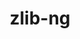 ---
title: "zlib-ng"
layout: cache
categories: [package, develop-2023-09-17]
meta: {"versions": ["2.1.3"], "compilers": ["cce@=15.0.1", "gcc@=10.3.0", "gcc@=11.1.0", "gcc@=11.3.0", "gcc@=12.1.0", "gcc@=7.3.1", "gcc@=7.5.0", "oneapi@=2023.2.0"], "oss": ["amzn2", "rhel8", "sle_hpc15", "ubuntu18.04", "ubuntu20.04", "ubuntu22.04"], "platforms": ["linux"], "targets": ["aarch64", "neoverse_n1", "ppc64le", "x86_64", "x86_64_v3", "x86_64_v4", "zen4"], "stacks": ["aws-isc", "aws-isc-aarch64", "build_systems", "data-vis-sdk", "e4s", "e4s-cray-rhel", "e4s-cray-sles", "e4s-oneapi", "e4s-power", "gpu-tests", "radiuss", "radiuss-aws", "radiuss-aws-aarch64", "root", "tutorial"], "num_specs": 11, "num_specs_by_stack": {"radiuss-aws-aarch64": 2, "aws-isc-aarch64": 2, "root": 11, "aws-isc": 1, "radiuss-aws": 1, "e4s-cray-rhel": 1, "e4s-power": 1, "radiuss": 1, "build_systems": 1, "e4s-cray-sles": 1, "e4s-oneapi": 1, "e4s": 1, "data-vis-sdk": 1, "gpu-tests": 1, "tutorial": 2}}
spec_details: [{"hash": "afcuhegxotaol7okkcsfw7rcw7nud6ua", "compiler": "gcc@=7.3.1", "versions": ["2.1.3"], "os": "amzn2", "platform": "linux", "target": "aarch64", "variants": ["build_system=autotools", "+compat", "+opt", "patches=299b958,ae9077a,b692621"], "stacks": ["radiuss-aws-aarch64", "aws-isc-aarch64", "root"], "size": "-", "tarball": "https://binaries.spack.io/releases/develop-2023-09-17/build_cache/linux-amzn2-aarch64/gcc-7.3.1/zlib-ng-2.1.3/linux-amzn2-aarch64-gcc-7.3.1-zlib-ng-2.1.3-afcuhegxotaol7okkcsfw7rcw7nud6ua.spack"}, {"hash": "jwrh6o4ky67qf4koynshv5jqsy7qc3nk", "compiler": "gcc@=7.3.1", "versions": ["2.1.3"], "os": "amzn2", "platform": "linux", "target": "neoverse_n1", "variants": ["build_system=autotools", "+compat", "+opt", "patches=299b958,ae9077a,b692621"], "stacks": ["radiuss-aws-aarch64", "aws-isc-aarch64", "root"], "size": "-", "tarball": "https://binaries.spack.io/releases/develop-2023-09-17/build_cache/linux-amzn2-neoverse_n1/gcc-7.3.1/zlib-ng-2.1.3/linux-amzn2-neoverse_n1-gcc-7.3.1-zlib-ng-2.1.3-jwrh6o4ky67qf4koynshv5jqsy7qc3nk.spack"}, {"hash": "oqmx6p3pic5d75474yaoftkqemohfxbd", "compiler": "gcc@=7.3.1", "versions": ["2.1.3"], "os": "amzn2", "platform": "linux", "target": "x86_64_v3", "variants": ["build_system=autotools", "+compat", "+opt", "patches=299b958,ae9077a,b692621"], "stacks": ["aws-isc", "radiuss-aws", "root"], "size": "-", "tarball": "https://binaries.spack.io/releases/develop-2023-09-17/build_cache/linux-amzn2-x86_64_v3/gcc-7.3.1/zlib-ng-2.1.3/linux-amzn2-x86_64_v3-gcc-7.3.1-zlib-ng-2.1.3-oqmx6p3pic5d75474yaoftkqemohfxbd.spack"}, {"hash": "awj4ylcmfz2ehybc2dxl33gdzmjjsiuk", "compiler": "cce@=15.0.1", "versions": ["2.1.3"], "os": "rhel8", "platform": "linux", "target": "zen4", "variants": ["build_system=autotools", "+compat", "+opt", "patches=299b958,ae9077a,b692621"], "stacks": ["root", "e4s-cray-rhel"], "size": "-", "tarball": "https://binaries.spack.io/releases/develop-2023-09-17/build_cache/linux-rhel8-zen4/cce-15.0.1/zlib-ng-2.1.3/linux-rhel8-zen4-cce-15.0.1-zlib-ng-2.1.3-awj4ylcmfz2ehybc2dxl33gdzmjjsiuk.spack"}, {"hash": "6uf5bz3odsmxk27nhjxohpvwjkpf44vx", "compiler": "gcc@=11.1.0", "versions": ["2.1.3"], "os": "ubuntu20.04", "platform": "linux", "target": "ppc64le", "variants": ["build_system=autotools", "+compat", "+opt", "patches=299b958,ae9077a,b692621"], "stacks": ["e4s-power", "root"], "size": "-", "tarball": "https://binaries.spack.io/releases/develop-2023-09-17/build_cache/linux-ubuntu20.04-ppc64le/gcc-11.1.0/zlib-ng-2.1.3/linux-ubuntu20.04-ppc64le-gcc-11.1.0-zlib-ng-2.1.3-6uf5bz3odsmxk27nhjxohpvwjkpf44vx.spack"}, {"hash": "kn6gq52yenvq2yo6awpoxugdirj6l56p", "compiler": "gcc@=7.5.0", "versions": ["2.1.3"], "os": "ubuntu18.04", "platform": "linux", "target": "x86_64_v3", "variants": ["build_system=autotools", "+compat", "+opt", "patches=299b958,ae9077a,b692621"], "stacks": ["radiuss", "root", "build_systems"], "size": "-", "tarball": "https://binaries.spack.io/releases/develop-2023-09-17/build_cache/linux-ubuntu18.04-x86_64_v3/gcc-7.5.0/zlib-ng-2.1.3/linux-ubuntu18.04-x86_64_v3-gcc-7.5.0-zlib-ng-2.1.3-kn6gq52yenvq2yo6awpoxugdirj6l56p.spack"}, {"hash": "fp2jn4rrqwwaerhelrsgdiuk2y67xxom", "compiler": "gcc@=10.3.0", "versions": ["2.1.3"], "os": "sle_hpc15", "platform": "linux", "target": "x86_64_v4", "variants": ["build_system=autotools", "+compat", "+opt", "patches=299b958,ae9077a,b692621"], "stacks": ["e4s-cray-sles", "root"], "size": "-", "tarball": "https://binaries.spack.io/releases/develop-2023-09-17/build_cache/linux-sle_hpc15-x86_64_v4/gcc-10.3.0/zlib-ng-2.1.3/linux-sle_hpc15-x86_64_v4-gcc-10.3.0-zlib-ng-2.1.3-fp2jn4rrqwwaerhelrsgdiuk2y67xxom.spack"}, {"hash": "ijvxwpjlha2ic3rv46ufazln4hr6hanf", "compiler": "oneapi@=2023.2.0", "versions": ["2.1.3"], "os": "ubuntu20.04", "platform": "linux", "target": "x86_64", "variants": ["build_system=autotools", "+compat", "+opt", "patches=299b958,ae9077a,b692621"], "stacks": ["root", "e4s-oneapi"], "size": "-", "tarball": "https://binaries.spack.io/releases/develop-2023-09-17/build_cache/linux-ubuntu20.04-x86_64/oneapi-2023.2.0/zlib-ng-2.1.3/linux-ubuntu20.04-x86_64-oneapi-2023.2.0-zlib-ng-2.1.3-ijvxwpjlha2ic3rv46ufazln4hr6hanf.spack"}, {"hash": "jxwqsckgh57qcdhic6e5yx6a2yrswvmr", "compiler": "gcc@=11.1.0", "versions": ["2.1.3"], "os": "ubuntu20.04", "platform": "linux", "target": "x86_64_v3", "variants": ["build_system=autotools", "+compat", "+opt", "patches=299b958,ae9077a,b692621"], "stacks": ["e4s", "data-vis-sdk", "root", "gpu-tests"], "size": "-", "tarball": "https://binaries.spack.io/releases/develop-2023-09-17/build_cache/linux-ubuntu20.04-x86_64_v3/gcc-11.1.0/zlib-ng-2.1.3/linux-ubuntu20.04-x86_64_v3-gcc-11.1.0-zlib-ng-2.1.3-jxwqsckgh57qcdhic6e5yx6a2yrswvmr.spack"}, {"hash": "duv3x5aosnzpmil2dsdpvx4vxxi7fbcy", "compiler": "gcc@=11.3.0", "versions": ["2.1.3"], "os": "ubuntu22.04", "platform": "linux", "target": "x86_64_v3", "variants": ["build_system=autotools", "+compat", "+opt", "patches=299b958,ae9077a,b692621"], "stacks": ["root", "tutorial"], "size": "-", "tarball": "https://binaries.spack.io/releases/develop-2023-09-17/build_cache/linux-ubuntu22.04-x86_64_v3/gcc-11.3.0/zlib-ng-2.1.3/linux-ubuntu22.04-x86_64_v3-gcc-11.3.0-zlib-ng-2.1.3-duv3x5aosnzpmil2dsdpvx4vxxi7fbcy.spack"}, {"hash": "peohse4peecjsdtesxva7wx6xxrrrz5p", "compiler": "gcc@=12.1.0", "versions": ["2.1.3"], "os": "ubuntu22.04", "platform": "linux", "target": "x86_64_v3", "variants": ["build_system=autotools", "+compat", "+opt", "patches=299b958,ae9077a,b692621"], "stacks": ["root", "tutorial"], "size": "-", "tarball": "https://binaries.spack.io/releases/develop-2023-09-17/build_cache/linux-ubuntu22.04-x86_64_v3/gcc-12.1.0/zlib-ng-2.1.3/linux-ubuntu22.04-x86_64_v3-gcc-12.1.0-zlib-ng-2.1.3-peohse4peecjsdtesxva7wx6xxrrrz5p.spack"}]
---